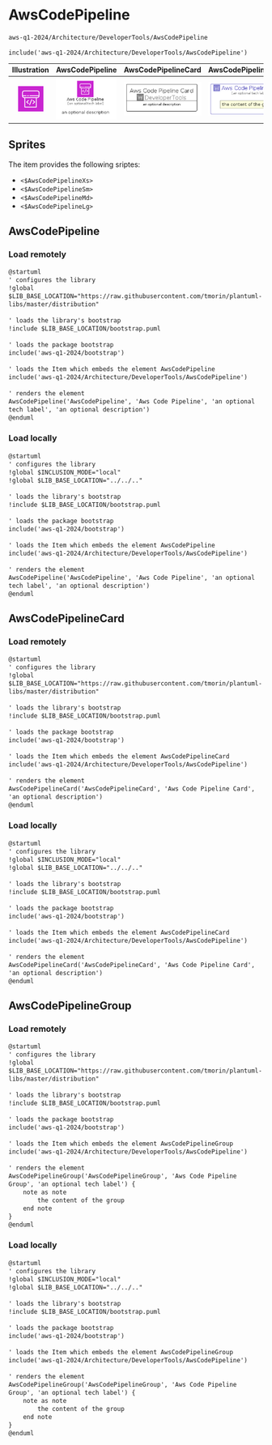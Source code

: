# AwsCodePipeline


```text
aws-q1-2024/Architecture/DeveloperTools/AwsCodePipeline
```

```text
include('aws-q1-2024/Architecture/DeveloperTools/AwsCodePipeline')
```



| Illustration | AwsCodePipeline | AwsCodePipelineCard | AwsCodePipelineGroup |
| :---: | :---: | :---: | :---: |
| ![illustration for Illustration](../../../aws-q1-2024/Architecture/DeveloperTools/AwsCodePipeline.png) | ![illustration for AwsCodePipeline](../../../aws-q1-2024/Architecture/DeveloperTools/AwsCodePipeline.Local.png) | ![illustration for AwsCodePipelineCard](../../../aws-q1-2024/Architecture/DeveloperTools/AwsCodePipelineCard.Local.png) | ![illustration for AwsCodePipelineGroup](../../../aws-q1-2024/Architecture/DeveloperTools/AwsCodePipelineGroup.Local.png) |



## Sprites
The item provides the following sriptes:

- `<$AwsCodePipelineXs>`
- `<$AwsCodePipelineSm>`
- `<$AwsCodePipelineMd>`
- `<$AwsCodePipelineLg>`





## AwsCodePipeline

### Load remotely
```plantuml
@startuml
' configures the library
!global $LIB_BASE_LOCATION="https://raw.githubusercontent.com/tmorin/plantuml-libs/master/distribution"

' loads the library's bootstrap
!include $LIB_BASE_LOCATION/bootstrap.puml

' loads the package bootstrap
include('aws-q1-2024/bootstrap')

' loads the Item which embeds the element AwsCodePipeline
include('aws-q1-2024/Architecture/DeveloperTools/AwsCodePipeline')

' renders the element
AwsCodePipeline('AwsCodePipeline', 'Aws Code Pipeline', 'an optional tech label', 'an optional description')
@enduml
```

### Load locally
```plantuml
@startuml
' configures the library
!global $INCLUSION_MODE="local"
!global $LIB_BASE_LOCATION="../../.."

' loads the library's bootstrap
!include $LIB_BASE_LOCATION/bootstrap.puml

' loads the package bootstrap
include('aws-q1-2024/bootstrap')

' loads the Item which embeds the element AwsCodePipeline
include('aws-q1-2024/Architecture/DeveloperTools/AwsCodePipeline')

' renders the element
AwsCodePipeline('AwsCodePipeline', 'Aws Code Pipeline', 'an optional tech label', 'an optional description')
@enduml
```

## AwsCodePipelineCard

### Load remotely
```plantuml
@startuml
' configures the library
!global $LIB_BASE_LOCATION="https://raw.githubusercontent.com/tmorin/plantuml-libs/master/distribution"

' loads the library's bootstrap
!include $LIB_BASE_LOCATION/bootstrap.puml

' loads the package bootstrap
include('aws-q1-2024/bootstrap')

' loads the Item which embeds the element AwsCodePipelineCard
include('aws-q1-2024/Architecture/DeveloperTools/AwsCodePipeline')

' renders the element
AwsCodePipelineCard('AwsCodePipelineCard', 'Aws Code Pipeline Card', 'an optional description')
@enduml
```

### Load locally
```plantuml
@startuml
' configures the library
!global $INCLUSION_MODE="local"
!global $LIB_BASE_LOCATION="../../.."

' loads the library's bootstrap
!include $LIB_BASE_LOCATION/bootstrap.puml

' loads the package bootstrap
include('aws-q1-2024/bootstrap')

' loads the Item which embeds the element AwsCodePipelineCard
include('aws-q1-2024/Architecture/DeveloperTools/AwsCodePipeline')

' renders the element
AwsCodePipelineCard('AwsCodePipelineCard', 'Aws Code Pipeline Card', 'an optional description')
@enduml
```

## AwsCodePipelineGroup

### Load remotely
```plantuml
@startuml
' configures the library
!global $LIB_BASE_LOCATION="https://raw.githubusercontent.com/tmorin/plantuml-libs/master/distribution"

' loads the library's bootstrap
!include $LIB_BASE_LOCATION/bootstrap.puml

' loads the package bootstrap
include('aws-q1-2024/bootstrap')

' loads the Item which embeds the element AwsCodePipelineGroup
include('aws-q1-2024/Architecture/DeveloperTools/AwsCodePipeline')

' renders the element
AwsCodePipelineGroup('AwsCodePipelineGroup', 'Aws Code Pipeline Group', 'an optional tech label') {
    note as note
        the content of the group
    end note
}
@enduml
```

### Load locally
```plantuml
@startuml
' configures the library
!global $INCLUSION_MODE="local"
!global $LIB_BASE_LOCATION="../../.."

' loads the library's bootstrap
!include $LIB_BASE_LOCATION/bootstrap.puml

' loads the package bootstrap
include('aws-q1-2024/bootstrap')

' loads the Item which embeds the element AwsCodePipelineGroup
include('aws-q1-2024/Architecture/DeveloperTools/AwsCodePipeline')

' renders the element
AwsCodePipelineGroup('AwsCodePipelineGroup', 'Aws Code Pipeline Group', 'an optional tech label') {
    note as note
        the content of the group
    end note
}
@enduml
```

